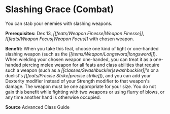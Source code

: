 ﻿---
cssclass: [feats]

---
# Slashing Grace (Combat)

You can stab your enemies with slashing weapons.

**Prerequisites:** Dex 13, _[[feats/Weapon Finesse|Weapon Finesse]]_, _[[feats/Weapon Focus|Weapon Focus]]_ with chosen weapon.

**Benefit:** When you take this feat, choose one kind of light or one-handed slashing weapon (such as the _[[items/Weapon/Longsword|longsword]]_). When wielding your chosen weapon one-handed, you can treat it as a one-handed piercing melee weapon for all feats and class abilities that require such a weapon (such as a _[[classes/Swashbuckler|swashbuckler]]_'s or a duelist's _[[feats/Precise Strike|precise strike]]_), and you can add your Dexterity modifier instead of your Strength modifier to that weapon's damage. The weapon must be one appropriate for your size. You do not gain this benefit while fighting with two weapons or using flurry of blows, or any time another hand is otherwise occupied.

**Source** Advanced Class Guide